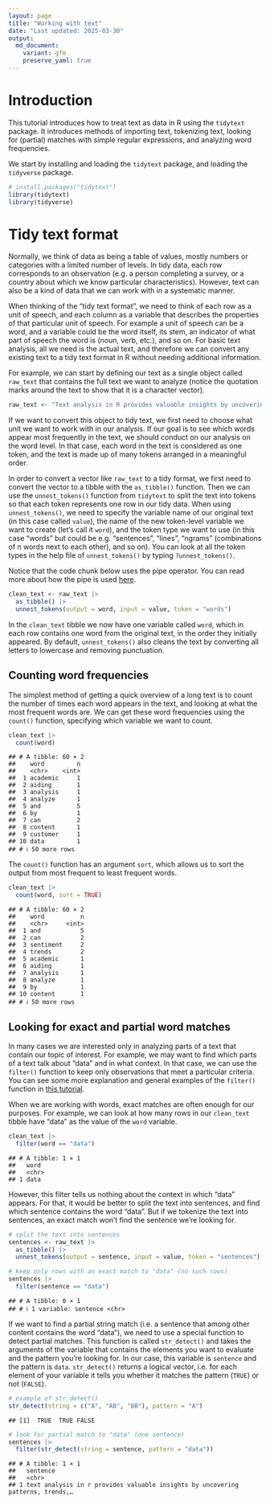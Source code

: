 ```yaml
---
layout: page
title: "Working with text"
date: "Last updated: 2025-03-30"
output:
  md_document:
    variant: gfm
    preserve_yaml: true
---
```


# Introduction

This tutorial introduces how to treat text as data in R using the
`tidytext` package. It introduces methods of importing text, tokenizing
text, looking for (partial) matches with simple regular expressions, and
analyzing word frequencies.

We start by installing and loading the `tidytext` package, and loading
the `tidyverse` package.

``` r
# install.packages("tidytext")
library(tidytext)
library(tidyverse)
```

# Tidy text format

Normally, we think of data as being a table of values, mostly numbers or
categories with a limited number of levels. In tidy data, each row
corresponds to an observation (e.g. a person completing a survey, or a
country about which we know particular characteristics). However, text
can also be a kind of data that we can work with in a systematic manner.

When thinking of the “tidy text format”, we need to think of each row as
a unit of speech, and each column as a variable that describes the
properties of that particular unit of speech. For example a unit of
speech can be a word, and a variable could be the word itself, its stem,
an indicator of what part of speech the word is (noun, verb, etc.), and
so on. For basic text analysis, all we need is the actual text, and
therefore we can convert any existing text to a tidy text format in R
without needing additional information.

For example, we can start by defining our text as a single object called
`raw_text` that contains the full text we want to analyze (notice the
quotation marks around the text to show that it is a character vector).

``` r
raw_text <- "Text analysis in R provides valuable insights by uncovering patterns, trends, and relationships within textual data. It can reveal sentiment, topic distributions, keyword frequencies, and even hidden structures using techniques like natural language processing (NLP) and machine learning. Users can analyze customer reviews, social media posts, or academic papers to identify recurring themes, sentiment shifts, and linguistic trends, ultimately aiding decision-making, market research, and content optimization."
```

If we want to convert this object to tidy text, we first need to choose
what unit we want to work with in our analysis. If our goal is to see
which words appear most frequently in the text, we should conduct on our
analysis on the word level. In that case, each word in the text is
considered as one token, and the text is made up of many tokens arranged
in a meaningful order.

In order to convert a vector like `raw_text` to a tidy format, we first
need to convert the vector to a tibble with the `as_tibble()` function.
Then we can use the `unnest_tokens()` function from `tidytext` to split
the text into tokens so that each token represents one row in our tidy
data. When using `unnest_tokens()`, we need to specify the variable name
of our original text (in this case called `value`), the name of the new
token-level variable we want to create (let’s call it `word`), and the
token type we want to use (in this case “words” but could be
e.g. “sentences”, “lines”, “ngrams” (combinations of n words next to
each other), and so on). You can look at all the token types in the help
file of `unnest_tokens()` by typing `?unnest_tokens()`.

Notice that the code chunk below uses the pipe operator. You can read
more about how the pipe is used [here](../r_intro_pipe).

``` r
clean_text <- raw_text |> 
  as_tibble() |> 
  unnest_tokens(output = word, input = value, token = "words")
```

In the `clean_text` tibble we now have one variable called `word`, which
in each row contains one word from the original text, in the order they
initially appeared. By default, `unnest_tokens()` also cleans the text
by converting all letters to lowercase and removing punctuation.

## Counting word frequencies

The simplest method of getting a quick overview of a long text is to
count the number of times each word appears in the text, and looking at
what the most frequent words are. We can get these word frequencies
using the `count()` function, specifying which variable we want to
count.

``` r
clean_text |> 
  count(word)
```

    ## # A tibble: 60 × 2
    ##    word         n
    ##    <chr>    <int>
    ##  1 academic     1
    ##  2 aiding       1
    ##  3 analysis     1
    ##  4 analyze      1
    ##  5 and          5
    ##  6 by           1
    ##  7 can          2
    ##  8 content      1
    ##  9 customer     1
    ## 10 data         1
    ## # ℹ 50 more rows

The `count()` function has an argument `sort`, which allows us to sort
the output from most frequent to least frequent words.

``` r
clean_text |> 
  count(word, sort = TRUE)
```

    ## # A tibble: 60 × 2
    ##    word          n
    ##    <chr>     <int>
    ##  1 and           5
    ##  2 can           2
    ##  3 sentiment     2
    ##  4 trends        2
    ##  5 academic      1
    ##  6 aiding        1
    ##  7 analysis      1
    ##  8 analyze       1
    ##  9 by            1
    ## 10 content       1
    ## # ℹ 50 more rows

## Looking for exact and partial word matches

In many cases we are interested only in analyzing parts of a text that
contain our topic of interest. For example, we may want to find which
parts of a text talk about “data” and in what context. In that case, we
can use the `filter()` function to keep only observations that meet a
particular criteria. You can see some more explanation and general
examples of the `filter()` function in [this
tutorial](../r_basics_subset).

When we are working with words, exact matches are often enough for our
purposes. For example, we can look at how many rows in our `clean_text`
tibble have “data” as the value of the `word` variable.

``` r
clean_text |> 
  filter(word == "data")
```

    ## # A tibble: 1 × 1
    ##   word 
    ##   <chr>
    ## 1 data

However, this filter tells us nothing about the context in which “data”
appears. For that, it would be better to split the text into sentences,
and find which sentence contains the word “data”. But if we tokenize the
text into sentences, an exact match won’t find the sentence we’re
looking for.

``` r
# split the text into sentences
sentences <- raw_text |> 
  as_tibble() |> 
  unnest_tokens(output = sentence, input = value, token = "sentences")

# keep only rows with an exact match to "data" (no such rows)
sentences |> 
  filter(sentence == "data")
```

    ## # A tibble: 0 × 1
    ## # ℹ 1 variable: sentence <chr>

If we want to find a partial string match (i.e. a sentence that among
other content contains the word “data”), we need to use a special
function to detect partial matches. This function is called
`str_detect()` and takes the arguments of the variable that contains the
elements you want to evaluate and the pattern you’re looking for. In our
case, this variable is `sentence` and the pattern is `data`.
`str_detect()` returns a logical vector, i.e. for each element of your
variable it tells you whether it matches the pattern (`TRUE`) or not
(`FALSE`).

``` r
# example of str_detect()
str_detect(string = c("A", "AB", "BB"), pattern = "A")
```

    ## [1]  TRUE  TRUE FALSE

``` r
# look for partial match to "data" (one sentence)
sentences |> 
  filter(str_detect(string = sentence, pattern = "data"))
```

    ## # A tibble: 1 × 1
    ##   sentence                                                                      
    ##   <chr>                                                                         
    ## 1 text analysis in r provides valuable insights by uncovering patterns, trends,…
